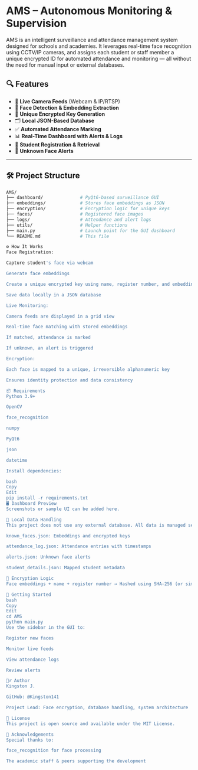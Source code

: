# AMS – Autonomous Monitoring & Supervision

AMS is an intelligent surveillance and attendance management system designed for schools and academies. It leverages real-time face recognition using CCTV/IP cameras, and assigns each student or staff member a unique encrypted ID for automated attendance and monitoring — all without the need for manual input or external databases.

## 🔍 Features

- 🎥 **Live Camera Feeds** (Webcam & IP/RTSP)
- 🧠 **Face Detection & Embedding Extraction**
- 🔐 **Unique Encrypted Key Generation**
- 🗂️ **Local JSON-Based Database**
- ✅ **Automated Attendance Marking**
- 📊 **Real-Time Dashboard with Alerts & Logs**
- 👤 **Student Registration & Retrieval**
- 🚨 **Unknown Face Alerts**

---

## 🛠️ Project Structure

```bash
AMS/
├── dashboard/              # PyQt6-based surveillance GUI
├── embeddings/             # Stores face embeddings as JSON
├── encryption/             # Encryption logic for unique keys
├── faces/                  # Registered face images
├── logs/                   # Attendance and alert logs
├── utils/                  # Helper functions
├── main.py                 # Launch point for the GUI dashboard
└── README.md               # This file

⚙️ How It Works
Face Registration:

Capture student's face via webcam

Generate face embeddings

Create a unique encrypted key using name, register number, and embeddings

Save data locally in a JSON database

Live Monitoring:

Camera feeds are displayed in a grid view

Real-time face matching with stored embeddings

If matched, attendance is marked

If unknown, an alert is triggered

Encryption:

Each face is mapped to a unique, irreversible alphanumeric key

Ensures identity protection and data consistency

📦 Requirements
Python 3.9+

OpenCV

face_recognition

numpy

PyQt6

json

datetime

Install dependencies:

bash
Copy
Edit
pip install -r requirements.txt
🖥️ Dashboard Preview
Screenshots or sample UI can be added here.

📁 Local Data Handling
This project does not use any external database. All data is managed securely in local .json files:

known_faces.json: Embeddings and encrypted keys

attendance_log.json: Attendance entries with timestamps

alerts.json: Unknown face alerts

student_details.json: Mapped student metadata

🔐 Encryption Logic
Face embeddings + name + register number → Hashed using SHA-256 (or similar) to generate a consistent, secure key.

🚀 Getting Started
bash
Copy
Edit
cd AMS
python main.py
Use the sidebar in the GUI to:

Register new faces

Monitor live feeds

View attendance logs

Review alerts

🙋‍♂️ Author
Kingston J.

GitHub: @Kingston141

Project Lead: Face encryption, database handling, system architecture

📄 License
This project is open source and available under the MIT License.

🌟 Acknowledgements
Special thanks to:

face_recognition for face processing

The academic staff & peers supporting the development